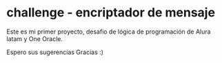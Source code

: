 # challenge - encriptador de mensaje

Este es mi primer proyecto, desafio de lógica de programación de Alura latam y One Oracle.

Espero sus sugerencias
Gracias :)